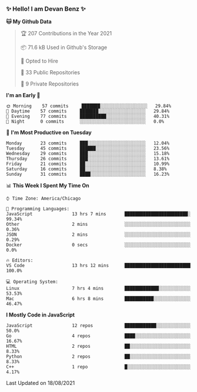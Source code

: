 ### ✨ Hello! I am Devan Benz ✨

<!--START_SECTION:waka-->
**🐱 My Github Data** 

> 🏆 207 Contributions in the Year 2021
 > 
> 📦 71.6 kB Used in Github's Storage 
 > 
> 💼 Opted to Hire
 > 
> 📜 33 Public Repositories 
 > 
> 🔑 9 Private Repositories  
 > 
**I'm an Early 🐤** 

```text
🌞 Morning    57 commits     ███████░░░░░░░░░░░░░░░░░░   29.84% 
🌆 Daytime    57 commits     ███████░░░░░░░░░░░░░░░░░░   29.84% 
🌃 Evening    77 commits     ██████████░░░░░░░░░░░░░░░   40.31% 
🌙 Night      0 commits      ░░░░░░░░░░░░░░░░░░░░░░░░░   0.0%

```
📅 **I'm Most Productive on Tuesday** 

```text
Monday       23 commits     ███░░░░░░░░░░░░░░░░░░░░░░   12.04% 
Tuesday      45 commits     ██████░░░░░░░░░░░░░░░░░░░   23.56% 
Wednesday    29 commits     ███░░░░░░░░░░░░░░░░░░░░░░   15.18% 
Thursday     26 commits     ███░░░░░░░░░░░░░░░░░░░░░░   13.61% 
Friday       21 commits     ██░░░░░░░░░░░░░░░░░░░░░░░   10.99% 
Saturday     16 commits     ██░░░░░░░░░░░░░░░░░░░░░░░   8.38% 
Sunday       31 commits     ████░░░░░░░░░░░░░░░░░░░░░   16.23%

```


📊 **This Week I Spent My Time On** 

```text
⌚︎ Time Zone: America/Chicago

💬 Programming Languages: 
JavaScript               13 hrs 7 mins       ████████████████████████░   99.34% 
Other                    2 mins              ░░░░░░░░░░░░░░░░░░░░░░░░░   0.36% 
JSON                     2 mins              ░░░░░░░░░░░░░░░░░░░░░░░░░   0.29% 
Docker                   0 secs              ░░░░░░░░░░░░░░░░░░░░░░░░░   0.0%

🔥 Editors: 
VS Code                  13 hrs 12 mins      █████████████████████████   100.0%

💻 Operating System: 
Linux                    7 hrs 4 mins        █████████████░░░░░░░░░░░░   53.53% 
Mac                      6 hrs 8 mins        ███████████░░░░░░░░░░░░░░   46.47%

```

**I Mostly Code in JavaScript** 

```text
JavaScript               12 repos            ████████████░░░░░░░░░░░░░   50.0% 
Go                       4 repos             ████░░░░░░░░░░░░░░░░░░░░░   16.67% 
HTML                     2 repos             ██░░░░░░░░░░░░░░░░░░░░░░░   8.33% 
Python                   2 repos             ██░░░░░░░░░░░░░░░░░░░░░░░   8.33% 
C++                      1 repo              █░░░░░░░░░░░░░░░░░░░░░░░░   4.17%

```



 Last Updated on 18/08/2021
<!--END_SECTION:waka-->

<!--
**devanbenz/devanbenz** is a ✨ _special_ ✨ repository because its `README.md` (this file) appears on your GitHub profile.

Here are some ideas to get you started:

- 🔭 I’m currently working on ...
- 🌱 I’m currently learning ...
- 👯 I’m looking to collaborate on ...
- 🤔 I’m looking for help with ...
- 💬 Ask me about ...
- 📫 How to reach me: ...
- 😄 Pronouns: ...
- ⚡ Fun fact: ...
-->
